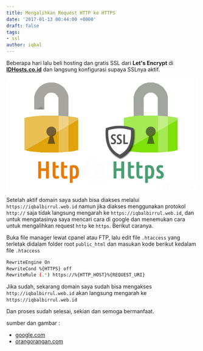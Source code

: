 ```yaml
---
title: Mengalihkan Request HTTP ke HTTPS
date: '2017-01-13 00:44:00 +0000'
draft: false
tags:
- ssl
author: iqbal
---
```


Beberapa hari lalu beli hosting dan gratis SSL dari **Let's Encrypt** di [**IDHosts.co.id**](http://idhosts.co.id) dan langsung konfigurasi supaya SSLnya aktif.

![HTTPS](/assets/images/images-old/2017/https-img.png)

Setelah aktif domain saya sudah bisa diakses melalui `https://iqbalbirrul.web.id` namun jika diakses menggunakan protokol `http://` saja tidak langsung mengarah ke `https://iqbalbirrul.web.id`, dan untuk mengatasinya saya mencari cara di google dan menemukan cara untuk mengalihkan request `http` ke `https`. Berikut caranya.

Buka file manager lewat cpanel atau FTP, lalu edit file `.htaccess` yang terletak didalam folder root `public_html` dan masukan kode berikut kedalam file `.htaccess`

```bash
RewriteEngine On
RewriteCond %{HTTPS} off
RewriteRule (.*) https://%{HTTP_HOST}%{REQUEST_URI}
```

Jika sudah, sekarang domain saya sudah bisa mengakses  `http://iqbalbirrul.web.id` akan langsung mengarah ke `https://iqbalbirrul.web.id`

Dan proses sudah selesai, sekian dan semoga bermanfaat.

sumber dan gambar :
- [google.com](//google.com)
- [orangorangan.com](//orangorangan.com)
